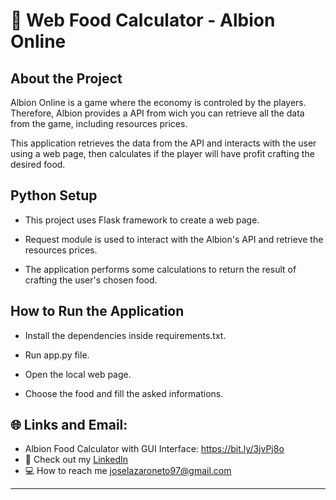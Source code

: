# :pushpin: Web Food Calculator - Albion Online
 

## About the Project

Albion Online is a game where the economy is controled by the players. Therefore, Albion provides a API from wich you can retrieve all the data from the game, including resources prices. 

This application retrieves the data from the API and interacts with the user using a web page, then calculates if the player
will have profit crafting the desired food.

## Python Setup

 * This project uses Flask framework to create a web page.

 * Request module is used to interact with the Albion's API and retrieve the resources prices.

 * The application performs some calculations to return the result of crafting the user's chosen food.

## How to Run the Application

 * Install the dependencies inside requirements.txt.

 * Run app.py file.

 * Open the local web page.
 
 * Choose the food and fill the asked informations.
 

## :globe_with_meridians: Links and Email:
* Albion Food Calculator with GUI Interface: https://bit.ly/3jvPj8o
* :page_with_curl: Check out my [LinkedIn](https://www.linkedin.com/in/joselazaroneto232/)
* :computer: How to reach me joselazaroneto97@gmail.com

 
---





